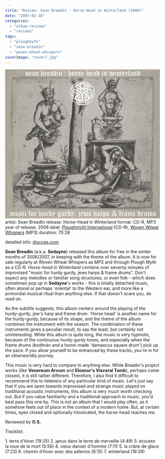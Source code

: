 ```yaml
---
title: "Review: Sean Breadin - Horse-Head in Winterland (2006)"
date: "2007-02-28"
categories: 
  - "album-reviews"
  - "reviews"
tags: 
  - "ploughmyth"
  - "sean-breadin"
  - "woven-wheat-whispers"
coverImage: "cover7.jpg"
---
```


[![](images/cover7.jpg "sedayne_horsehead")](http://www.eveningoflight.nl/wordpress/wp-content/uploads/2011/08/cover7.jpg)artist: Sean Breadin release: Horse-Head in Winterland format: CD-R, MP3 year of release: 2006 label: [Ploughmyth International](http://www.sedayne.co.uk/) (CD-R), [Woven Wheat Whispers](http://www.wovenwheatwhispers.co.uk/Folk_community/pc/home.asp?idaffiliate=13) (MP3) duration: 70:28

detailed info: [discogs.com](http://www.discogs.com/Sean-Breadin-Horse-Head-In-Winterland/release/912863)

**Sean Breadin** (a.k.a. **Sedayne**) released this album for free in the winter months of 2006/2007, in keeping with the theme of the album. It is now for sale regularly at Woven Wheat Whispers as MP3 and through Plough Myth as a CD-R. _Horse-head in Winterland_ contains over seventy minutes of improvised "music for hurdy gurdy, jews harps & frame drums". Don't expect any melodies or familiar song structures, or even folk - which does sometimes pop up in **Sedayne**'s works - this is totally detached music, often atonal or perhaps 'oriental' to the Western ear, and more like a primordial musical ritual than anything else. If that doesn't scare you, do read on.

As the subtitle suggests, this album centers around the playing of the hurdy-gurdy, jew's harp and frame drum. 'Horse head' is another name for the hurdy-gurdy, because of its shape, and the theme of the album combines the instrument with the season. The combination of these instruments gives a peculiar result, to say the least, but certainly not uninteresting. While this album is quite long, the music is very hypnotic, because of the continuous hurdy-gurdy tones, and especially when the frame drums (bodhrán and a home-made 'damascus square drum') pick up the pace. If you allow yourself to be entranced by these tracks, you're in for an otherworldly journey.

This music is very hard to compare to anything else. While Breadin's project works (like **Venereum Arvum** and **Eleanor's Visceral Tomb**), perhaps come closest, it is still rather different. Therefore, I also find it difficult to recommend this to listeners of any particular kind of music. Let's just say that if you are open towards improvised and strange music played on traditional acoustic instruments, this album is very much worth checking out. But if you value familiarity and a traditional approach to music, you'd best pass this one by. This is not an album that I would play often, as it somehow feels out of place in the context of a modern home. But, at certain times, eyes closed and optionally intoxicated, the horse-head reaches me.

Reviewed by **O.S.**

Tracklist:

1\. terre d'hiver (19:25) 2. janus dans le terre de merveille (4:49) 3. écoutez la roue de la mort (5:56) 4. vieux danser d'homme (7:11) 5. la crâne de glace (7:23) 6. chemin d'hiver avec des pélerins (6:15) 7. winterland (19:29)
